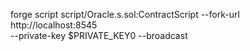forge script script/Oracle.s.sol:ContractScript --fork-url http://localhost:8545 \
 --private-key $PRIVATE_KEY0 --broadcast
